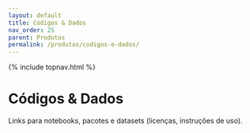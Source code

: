 ```yaml
---
layout: default
title: Códigos & Dados
nav_order: 25
parent: Produtos
permalink: /produtos/codigos-e-dados/
---
```


{% include topnav.html %}

# Códigos & Dados
Links para notebooks, pacotes e datasets (licenças, instruções de uso).
